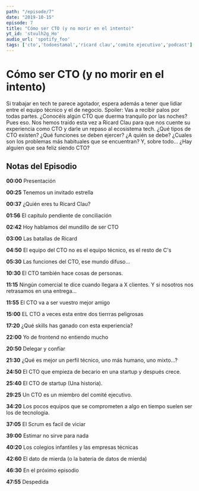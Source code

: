 ```yaml
---
path: "/episode/7"
date: "2019-10-15"
episode: 7
title: "Cómo ser CTO (y no morir en el intento)"
yt_id: 'stvulh2g_Ho'
audio_url: 'spotify_foo'
tags: ['cto','todoestamal','ricard clau','comite ejecutivo','podcast']
---
```

# Cómo ser CTO (y no morir en el intento)

Si trabajar en tech te parece agotador, espera además a tener que lidiar entre el equipo técnico y el de negocio. Spoiler: Vas a recibir palos por todas partes. ¿Conocéis algún CTO que duerma tranquilo por las noches?
Pues eso. Nos hemos traído esta vez a Ricard Clau para que nos cuente su experiencia como CTO y darle un repaso al ecosistema tech. ¿Qué tipos de CTO existen? ¿Qué funciones se deben ejercer? ¿A quién se debe? ¿Cuales son los problemas más habituales que se encuentran? Y, sobre todo... ¿Hay alguien que sea feliz siendo CTO?

## Notas del Episodio

**00:00** Presentación

**00:25** Tenemos un invitado estrella

**00:37** ¿Quién eres tu Ricard Clau?

**01:56** El capitulo pendiente de conciliación

**02:42** Hoy hablamos del mundillo de ser CTO

**03:00** Las batallas de Ricard

**04:50** El equipo del CTO no es el equipo técnico, es el resto de C's

**05:30** Las funciones del CTO, ese mundo difuso...

**10:30** El CTO también hace cosas de personas.

**11:15** Ningún comercial te dice cuando llegara a X clientes. Y si nosotros nos retrasamos en una entrega...

**11:55** El CTO va a ser vuestro mejor amigo

**15:00** EL CTO a veces esta entre dos tierrras peligrosas

**17:20** ¿Qué skills has ganado con esta experiencia?

**22:00** Yo de frontend no entiendo mucho

**20:50** Delegar y confiar

**21:30** ¿Qué es mejor un perfil técnico, uno más humano, uno mixto...?

**24:50** El CTO que empieza de becario en una startup y después crece.

**25:40** El CTO de startup (Una historia).

**29:25** Un CTO es un miembro del comité ejecutivo.

**34:20** Los pocos equipos que se comprometen a algo en tiempo suelen ser los de tecnologia.

**37:05** El Scrum es facil de viciar

**39:00** Estimar no sirve para nada

**40:20** Los colegios infantiles y las empresas técnicas

**42:60** El dato de mierda (o la bateria de datos de mierda)

**46:30** En el próximo episodio

**47:55** Despedida
